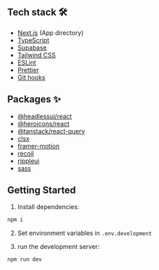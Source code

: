 ## Tech stack 🛠

- [Next.js](https://nextjs.org) (App directory)
- [TypeScript](https://www.typescriptlang.org)
- [Supabase](https://supabase.com)
- [Tailwind CSS](https://tailwindcss.com)
- [ESLint](https://eslint.org)
- [Prettier](https://prettier.io)
- [Git hooks](https://typicode.github.io/husky)

## Packages ✨

- [@headlessui/react](https://headlessui.com)
- [@heroicons/react](https://heroicons.com)
- [@tanstack/react-query](https://react-query-v3.tanstack.com)
- [clsx](https://www.npmjs.com/package/clsx)
- [framer-motion](https://framer.com)
- [recoil](https://recoiljs.org)
- [rippleui](https://www.ripple-ui.com)
- [sass](https://sass-lang.com)

## Getting Started

1. Install dependencies:

```bash
npm i
```

2. Set environment variables in `.env.development`

3. run the development server:

```bash
npm run dev
```
